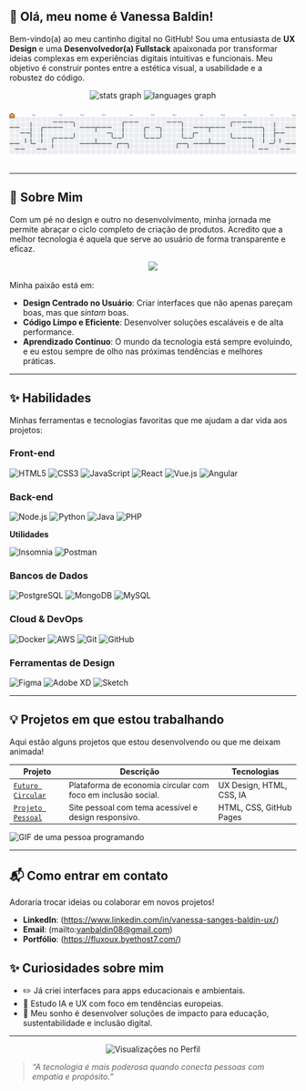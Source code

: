 ## 💜 Olá, meu nome é Vanessa Baldin!

Bem-vindo(a) ao meu cantinho digital no GitHub! Sou uma entusiasta de **UX Design** e uma **Desenvolvedor(a) Fullstack** apaixonada por transformar ideias complexas em experiências digitais intuitivas e funcionais. Meu objetivo é construir pontes entre a estética visual, a usabilidade e a robustez do código.

<div align="center">
  <img src="https://github-readme-stats.vercel.app/api?username=vanessabaldin1&hide_title=false&hide_rank=false&show_icons=true&include_all_commits=true&count_private=true&disable_animations=false&theme=dracula&locale=en&hide_border=false" height="150" alt="stats graph"  />
  <img src="https://github-readme-stats.vercel.app/api/top-langs?username=vanessabaldin1&locale=pt-br&hide_title=false&layout=compact&card_width=320&langs_count=5&theme=dracula&hide_border=false" height="150" alt="languages graph"  />
</div>

###

<div align="left">
</div>

###

<picture>
  <source media="(prefers-color-scheme: dark)" srcset="https://raw.githubusercontent.com/vanessabaldin1/vanessabaldin1/output/pacman-contribution-graph-dark.svg">
  <source media="(prefers-color-scheme: light)" srcset="https://raw.githubusercontent.com/vanessabaldin1/vanessabaldin1/output/pacman-contribution-graph.svg">
  <img alt="pacman contribution graph" src="https://raw.githubusercontent.com/vanessabaldin1/vanessabaldin1/output/pacman-contribution-graph.svg">
</picture>

###
---

## 🚀 Sobre Mim

Com um pé no design e outro no desenvolvimento, minha jornada me permite abraçar o ciclo completo de criação de produtos. Acredito que a melhor tecnologia é aquela que serve ao usuário de forma transparente e eficaz.

<div align="center">
  <img src="https://readme-typing-svg.herokuapp.com/?color=ff69b4&lines=UX+com+propósito.;IA+com+acessibilidade.;DevUX+com+impacto+social.;Branding+com+experiência+inteligente.;Software+mais+humano.&center=true&width=500" />
</div>


Minha paixão está em:

* **Design Centrado no Usuário**: Criar interfaces que não apenas pareçam boas, mas que *sintam* boas.
* **Código Limpo e Eficiente**: Desenvolver soluções escaláveis e de alta performance.
* **Aprendizado Contínuo**: O mundo da tecnologia está sempre evoluindo, e eu estou sempre de olho nas próximas tendências e melhores práticas.

---

## ✨ Habilidades

Minhas ferramentas e tecnologias favoritas que me ajudam a dar vida aos projetos:

### Front-end

<p>
  <img src="https://img.shields.io/badge/HTML5-E34F26?style=for-the-badge&logo=html5&logoColor=white" alt="HTML5">
  <img src="https://img.shields.io/badge/CSS3-1572B6?style=for-the-badge&logo=css3&logoColor=white" alt="CSS3">
  <img src="https://img.shields.io/badge/JavaScript-F7DF1E?style=for-the-badge&logo=javascript&logoColor=black" alt="JavaScript">
  <img src="https://img.shields.io/badge/React-61DAFB?style=for-the-badge&logo=react&logoColor=black" alt="React">
  <img src="https://img.shields.io/badge/Vue.js-4FC08D?style=for-the-badge&logo=vuedotjs&logoColor=white" alt="Vue.js">
  <img src="https://img.shields.io/badge/Angular-DD0031?style=for-the-badge&logo=angular&logoColor=white" alt="Angular">
</p>

### Back-end

<p>
  <img src="https://img.shields.io/badge/Node.js-339933?style=for-the-badge&logo=nodedotjs&logoColor=white" alt="Node.js">
  <img src="https://img.shields.io/badge/Python-3776AB?style=for-the-badge&logo=python&logoColor=white" alt="Python">
  <img src="https://img.shields.io/badge/Java-007396?style=for-the-badge&logo=java&logoColor=white" alt="Java">
  <img src="https://img.shields.io/badge/PHP-777BB4?style=for-the-badge&logo=php&logoColor=white" alt="PHP">
</p>

**Utilidades**

![Insomnia](https://img.shields.io/badge/-Insomnia-333333?style=flat&logo=insomnia)
![Postman](https://img.shields.io/badge/-Postman-333333?style=flat&logo=postman)


### Bancos de Dados

<p>
  <img src="https://img.shields.io/badge/PostgreSQL-316192?style=for-the-badge&logo=postgresql&logoColor=white" alt="PostgreSQL">
  <img src="https://img.shields.io/badge/MongoDB-47A248?style=for-the-badge&logo=mongodb&logoColor=white" alt="MongoDB">
  <img src="https://img.shields.io/badge/MySQL-4479A1?style=for-the-badge&logo=mysql&logoColor=white" alt="MySQL">
</p>

### Cloud & DevOps

<p>
  <img src="https://img.shields.io/badge/Docker-2496ED?style=for-the-badge&logo=docker&logoColor=white" alt="Docker">
  <img src="https://img.shields.io/badge/AWS-232F3E?style=for-the-badge&logo=amazonaws&logoColor=white" alt="AWS">
  <img src="https://img.shields.io/badge/Git-F05032?style=for-the-badge&logo=git&logoColor=white" alt="Git">
  <img src="https://img.shields.io/badge/GitHub-181717?style=for-the-badge&logo=github&logoColor=white" alt="GitHub">
</p>

### Ferramentas de Design

<p>
  <img src="https://img.shields.io/badge/Figma-F24E1E?style=for-the-badge&logo=figma&logoColor=white" alt="Figma">
  <img src="https://img.shields.io/badge/Adobe%20XD-FF61F6?style=for-the-badge&logo=adobexd&logoColor=white" alt="Adobe XD">
  <img src="https://img.shields.io/badge/Sketch-F7B635?style=for-the-badge&logo=sketch&logoColor=black" alt="Sketch">
</p>

---

## 💡 Projetos em que estou trabalhando

Aqui estão alguns projetos que estou desenvolvendo ou que me deixam animada!

| Projeto | Descrição | Tecnologias |
|--------|-----------|-------------|
| [`Futuro Circular`](https://vanessabaldin1.github.io/FuturoCircular) | Plataforma de economia circular com foco em inclusão social. | UX Design, HTML, CSS, IA |
| [`Projeto Pessoal`](https://github.com/VanessaBaldin1/projeto_diario) | Site pessoal com tema acessível e design responsivo. | HTML, CSS, GitHub Pages |


<img src="https://media.giphy.com/media/qgM4Uf0b8d5e1W1x4r/giphy.gif" width="400" alt="GIF de uma pessoa programando">

---

## 📬 Como entrar em contato

Adoraria trocar ideias ou colaborar em novos projetos!

* **LinkedIn**: (https://www.linkedin.com/in/vanessa-sanges-baldin-ux/)
* **Email**: (mailto:vanbaldin08@gmail.com)
* **Portfólio**: (https://fluxoux.byethost7.com/)


## ✨ Curiosidades sobre mim

- ✏️ Já criei interfaces para apps educacionais e ambientais.
- 🌱 Estudo IA e UX com foco em tendências europeias.
- 🚀 Meu sonho é desenvolver soluções de impacto para educação, sustentabilidade e inclusão digital.

---

<div align="center">
  <img src="https://komarev.com/ghpvc/?username=seu-username&label=Visualizações%20no%20Perfil&color=0e75b6&style=flat" alt="Visualizações no Perfil"/>
</div>

> _“A tecnologia é mais poderosa quando conecta pessoas com empatia e propósito.”_

